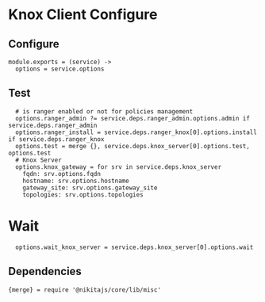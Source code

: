 
# Knox Client Configure


## Configure

    module.exports = (service) ->
      options = service.options

## Test

      # is ranger enabled or not for policies management
      options.ranger_admin ?= service.deps.ranger_admin.options.admin if service.deps.ranger_admin
      options.ranger_install = service.deps.ranger_knox[0].options.install if service.deps.ranger_knox
      options.test = merge {}, service.deps.knox_server[0].options.test, options.test
      # Knox Server
      options.knox_gateway = for srv in service.deps.knox_server
        fqdn: srv.options.fqdn
        hostname: srv.options.hostname
        gateway_site: srv.options.gateway_site
        topologies: srv.options.topologies
          
# Wait

      options.wait_knox_server = service.deps.knox_server[0].options.wait

## Dependencies

    {merge} = require '@nikitajs/core/lib/misc'
